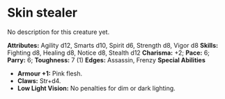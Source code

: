 # Skin stealer

No description for this creature yet.

**Attributes:** Agility d12, Smarts d10, Spirit d6, Strength d8, Vigor
d8
**Skills:** Fighting d8, Healing d8, Notice d8, Stealth d12
**Charisma:** +2; **Pace:** 6; **Parry:** 6; **Toughness:** 7 (1)
**Edges:** Assassin, Frenzy
**Special Abilities**

- **Armour +1:** Pink flesh.
- **Claws:** Str+d4.
- **Low Light Vision:** No penalties for dim or dark lighting.
